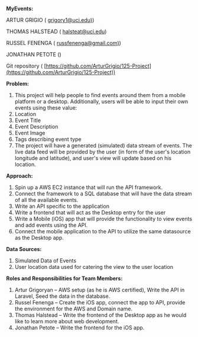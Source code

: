 **MyEvents:**

ARTUR GRIGIO ( [grigory1@uci.edu)](mailto:grigory1@uci.edu))

THOMAS HALSTEAD ( [halsteat@uci.edu](mailto:halsteat@uci.edu))

RUSSEL FENENGA ( [russfenenga@gmail.com)](mailto:russfenenga@gmail.com))

JONATHAN PETOTE ()

Git repository ( [https://github.com/ArturGrigio/125-Project](https://github.com/ArturGrigio/125-Project))

**Problem:**

1. This project will help people to find events around them from a mobile platform or a desktop. Additionally, users will be able to input their own events using these value:
  1. Location
  2. Event Title
  3. Event Description
  4. Event Image
  5. Tags describing event type
2. The project will have a generated (simulated) data stream of events. The live data feed will be provided by the user (in form of the user&#39;s location longitude and latitude), and user&#39;s view will update based on his location.

**Approach:**

1. Spin up a AWS EC2 instance that will run the API framework.
2. Connect the framework to a SQL database that will have the data stream of all the available events.
3. Write an API specific to the application
4. Write a frontend that will act as the Desktop entry for the user
5. Write a Mobile (iOS) app that will provide the functionality to view events and add events using the API.
6. Connect the mobile application to the API to utilize the same datasource as the Desktop app.

**Data Sources:**

1. Simulated Data of Events
2. User location data  used for catering the view to the user location



**Roles and Responsibilities for Team Members:**

1. Artur Grigoryan – AWS setup (as he is AWS certified), Write the API in Laravel, Seed the data in the database.
2. Russel Fenenga – Create the iOS app, connect the app to API, provide the environment for the AWS and Domain name.
3. Thomas Halstead – Write the frontend of the Desktop app as he would like to learn more about web development.
4. Jonathan Petote – Write the frontend for the iOS app.
